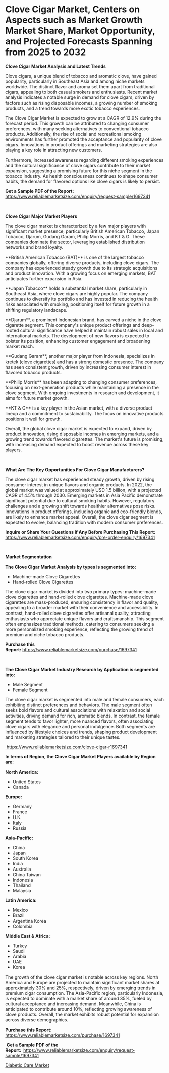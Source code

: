 <p><h1>Clove Cigar Market, Centers on Aspects such as Market Growth Market Share, Market Opportunity, and Projected Forecasts Spanning from 2025 to 2032</h1></p><p><strong>Clove Cigar Market Analysis and Latest Trends</strong></p>
<p><p>Clove cigars, a unique blend of tobacco and aromatic clove, have gained popularity, particularly in Southeast Asia and among niche markets worldwide. The distinct flavor and aroma set them apart from traditional cigars, appealing to both casual smokers and enthusiasts. Recent market analysis indicates a notable surge in demand for clove cigars, driven by factors such as rising disposable incomes, a growing number of smoking products, and a trend towards more exotic tobacco experiences.</p><p>The Clove Cigar Market is expected to grow at a CAGR of 12.9% during the forecast period. This growth can be attributed to changing consumer preferences, with many seeking alternatives to conventional tobacco products. Additionally, the rise of social and recreational smoking environments has further promoted the acceptance and popularity of clove cigars. Innovations in product offerings and marketing strategies are also playing a key role in attracting new customers. </p><p>Furthermore, increased awareness regarding different smoking experiences and the cultural significance of clove cigars contribute to their market expansion, suggesting a promising future for this niche segment in the tobacco industry. As health consciousness continues to shape consumer habits, the demand for flavored options like clove cigars is likely to persist.</p></p>
<p><strong>Get a Sample PDF of the Report:&nbsp;</strong> <a href="https://www.reliablemarketsize.com/enquiry/request-sample/1697341?utm_campaign=3205&utm_medium=2&utm_source=Github&utm_content=ia&utm_term=27032025&utm_id=clove-cigar">https://www.reliablemarketsize.com/enquiry/request-sample/1697341</a></p>
<p>&nbsp;</p>
<p><strong>Clove Cigar Major Market Players</strong></p>
<p><p>The clove cigar market is characterized by a few major players with significant market presence, particularly British American Tobacco, Japan Tobacco, Djarum, Gudang Garam, Philip Morris, and KT & G. These companies dominate the sector, leveraging established distribution networks and brand loyalty.</p><p>**British American Tobacco (BAT)** is one of the largest tobacco companies globally, offering diverse products, including clove cigars. The company has experienced steady growth due to its strategic acquisitions and product innovation. With a growing focus on emerging markets, BAT anticipates further expansion in Asia.</p><p>**Japan Tobacco** holds a substantial market share, particularly in Southeast Asia, where clove cigars are highly popular. The company continues to diversify its portfolio and has invested in reducing the health risks associated with smoking, positioning itself for future growth in a shifting regulatory landscape.</p><p>**Djarum**, a prominent Indonesian brand, has carved a niche in the clove cigarette segment. This company's unique product offerings and deep-rooted cultural significance have helped it maintain robust sales in local and international markets. The development of new flavors is expected to bolster its position, enhancing customer engagement and broadening market reach.</p><p>**Gudang Garam**, another major player from Indonesia, specializes in kretek (clove cigarettes) and has a strong domestic presence. The company has seen consistent growth, driven by increasing consumer interest in flavored tobacco products.</p><p>**Philip Morris** has been adapting to changing consumer preferences, focusing on next-generation products while maintaining a presence in the clove segment. With ongoing investments in research and development, it aims for future market growth.</p><p>**KT & G** is a key player in the Asian market, with a diverse product lineup and a commitment to sustainability. The focus on innovative products positions it well for growth.</p><p>Overall, the global clove cigar market is expected to expand, driven by product innovation, rising disposable incomes in emerging markets, and a growing trend towards flavored cigarettes. The market's future is promising, with increasing demand expected to boost revenue across these key players.</p></p>
<p>&nbsp;</p>
<p><strong>What Are The Key Opportunities For Clove Cigar Manufacturers?</strong></p>
<p><p>The clove cigar market has experienced steady growth, driven by rising consumer interest in unique flavors and organic products. In 2022, the global market was valued at approximately USD 1.5 billion, with a projected CAGR of 4.5% through 2030. Emerging markets in Asia Pacific demonstrate significant potential due to cultural smoking habits. However, regulatory challenges and a growing shift towards healthier alternatives pose risks. Innovations in product offerings, including organic and eco-friendly blends, are likely to enhance market appeal. Overall, the clove cigar segment is expected to evolve, balancing tradition with modern consumer preferences.</p></p>
<p><strong>Inquire or Share Your Questions If Any Before Purchasing This Report:</strong> <a href="https://www.reliablemarketsize.com/enquiry/pre-order-enquiry/1697341?utm_campaign=3205&utm_medium=2&utm_source=Github&utm_content=ia&utm_term=27032025&utm_id=clove-cigar">https://www.reliablemarketsize.com/enquiry/pre-order-enquiry/1697341</a></p>
<p>&nbsp;</p>
<p><strong>Market Segmentation</strong></p>
<p><strong>The Clove Cigar Market Analysis by types is segmented into:</strong></p>
<p><ul><li>Machine-made Clove Cigarettes</li><li>Hand-rolled Clove Cigarettes</li></ul></p>
<p><p>The clove cigar market is divided into two primary types: machine-made clove cigarettes and hand-rolled clove cigarettes. Machine-made clove cigarettes are mass-produced, ensuring consistency in flavor and quality, appealing to a broader market with their convenience and accessibility. In contrast, hand-rolled clove cigarettes offer artisanal quality, attracting enthusiasts who appreciate unique flavors and craftsmanship. This segment often emphasizes traditional methods, catering to consumers seeking a more personalized smoking experience, reflecting the growing trend of premium and niche tobacco products.</p></p>
<p><strong>Purchase this Report:&nbsp;</strong><a href="https://www.reliablemarketsize.com/purchase/1697341?utm_campaign=3205&utm_medium=2&utm_source=Github&utm_content=ia&utm_term=27032025&utm_id=clove-cigar">https://www.reliablemarketsize.com/purchase/1697341</a></p>
<p>&nbsp;</p>
<p><strong>The Clove Cigar Market Industry Research by Application is segmented into:</strong></p>
<p><ul><li>Male Segment</li><li>Female Segment</li></ul></p>
<p><p>The clove cigar market is segmented into male and female consumers, each exhibiting distinct preferences and behaviors. The male segment often seeks bold flavors and cultural associations with relaxation and social activities, driving demand for rich, aromatic blends. In contrast, the female segment tends to favor lighter, more nuanced flavors, often associating clove cigars with elegance and personal indulgence. Both segments are influenced by lifestyle choices and trends, shaping product development and marketing strategies tailored to their unique tastes.</p></p>
<p><a href="https://www.reliablemarketsize.com/clove-cigar-r1697341?utm_campaign=3205&utm_medium=2&utm_source=Github&utm_content=ia&utm_term=27032025&utm_id=clove-cigar">&nbsp;https://www.reliablemarketsize.com/clove-cigar-r1697341</a></p>
<p><strong>In terms of Region, the Clove Cigar Market Players available by Region are:</strong></p>
<p>
    <p> <strong> North America: </strong>
        <ul>
            <li>United States</li>
            <li>Canada</li>
        </ul>
        </p> 
    <p> <strong> Europe: </strong>
        <ul>
            <li>Germany</li>
            <li>France</li>
            <li>U.K.</li>
            <li>Italy</li>
            <li>Russia</li>
        </ul>
        </p> 
    <p> <strong> Asia-Pacific: </strong>
        <ul>
            <li>China</li>
            <li>Japan</li>
            <li>South Korea</li>
            <li>India</li>
            <li>Australia</li>
            <li>China Taiwan</li>
            <li>Indonesia</li>
            <li>Thailand</li>
            <li>Malaysia</li>
        </ul>
        </p> 
    <p> <strong> Latin America: </strong>
        <ul>
            <li>Mexico</li>
            <li>Brazil</li>
            <li>Argentina Korea</li>
            <li>Colombia</li>
        </ul>
        </p> 
    <p> <strong> Middle East & Africa: </strong>
        <ul>
            <li>Turkey</li>
            <li>Saudi</li>
            <li>Arabia</li>
            <li>UAE</li>
            <li>Korea</li>
        </ul>
    </p>
    </p>
<p><p>The growth of the clove cigar market is notable across key regions. North America and Europe are projected to maintain significant market shares at approximately 30% and 25%, respectively, driven by emerging trends in premium cigar consumption. The Asia-Pacific region, particularly Indonesia, is expected to dominate with a market share of around 35%, fueled by cultural acceptance and increasing demand. Meanwhile, China is anticipated to contribute around 10%, reflecting growing awareness of clove products. Overall, the market exhibits robust potential for expansion across diverse demographics.</p></p>
<p><strong>Purchase this Report: </strong><a href="https://www.reliablemarketsize.com/purchase/1697341?utm_campaign=3205&utm_medium=2&utm_source=Github&utm_content=ia&utm_term=27032025&utm_id=clove-cigar">https://www.reliablemarketsize.com/purchase/1697341</a></p>
<p>&nbsp;<strong>Get a Sample PDF of the Report:&nbsp;&nbsp;</strong><a href="https://www.reliablemarketsize.com/enquiry/request-sample/1697341?utm_campaign=3205&utm_medium=2&utm_source=Github&utm_content=ia&utm_term=27032025&utm_id=clove-cigar">https://www.reliablemarketsize.com/enquiry/request-sample/1697341</a></p>
<p><strong></strong></p>
<p><p><a href="https://github.com/shrebasokib/Market-Research-Report-List-1/blob/main/diabetic-care-market.md?utm_campaign=3205&utm_medium=2&utm_source=Github&utm_content=ia&utm_term=27032025&utm_id=clove-cigar">Diabetic Care Market</a></p></p>